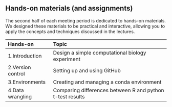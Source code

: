 ## Hands-on materials (and assignments)

The second half of each meeting period is dedicated to hands-on materials.
We designed these materials to be practical and interactive, allowing you to apply the concepts and techniques discussed in the lectures.

| Hands-on | Topic |
| :------- | :---- |
| 1.Introduction | Design a simple computational biology experiment |
| 2.Version control | Setting up and using GitHub |
| 3.Environments | Creating and managing a conda environment |
| 4.Data wrangling | Comparing differences between R and python t-test results |
